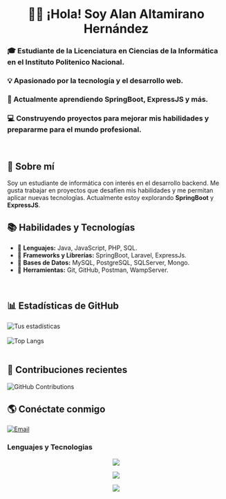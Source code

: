 <h1 align="center">👨‍🎓 ¡Hola! Soy Alan Altamirano Hernández</h1>
<h3>🎓 Estudiante de la Licenciatura en Ciencias de la Informática en el Instituto Politenico Nacional.</h3> 
<h3>💡 Apasionado por la tecnología y el desarrollo web.</h3>
<h3>🚀 Actualmente aprendiendo SpringBoot, ExpressJS y más.</h3>
<h3>💻 Construyendo proyectos para mejorar mis habilidades y prepararme para el mundo profesional.</h3><br>

## 📝 Sobre mí  
Soy un estudiante de informática con interés en el desarrollo backend. Me gusta trabajar en proyectos que desafíen mis habilidades y me permitan aplicar nuevas tecnologías. Actualmente estoy explorando **SpringBoot** y **ExpressJS**.
<br>


## 📚 Habilidades y Tecnologías  
- 🔹 **Lenguajes:** Java, JavaScript, PHP, SQL.
- 🔹 **Frameworks y Librerías:** SpringBoot, Laravel, ExpressJs.
- 🔹 **Bases de Datos:** MySQL, PostgreSQL, SQLServer, Mongo.
- 🔹 **Herramientas:** Git, GitHub, Postman, WampServer.
<br>

## 📊 Estadísticas de GitHub  
![Tus estadísticas](https://github-readme-stats.vercel.app/api?username=AlanAltamiranoH1504&show_icons=true&theme=radical)
<br><br>
![Top Langs](https://github-readme-stats.vercel.app/api/top-langs/?username=AlanAltamiranoH1504&layout=compact&theme=radical)  
<br>

## 📅 Contribuciones recientes  
![GitHub Contributions](https://github-readme-streak-stats.herokuapp.com/?user=AlanAltamiranoH1504&theme=radical)


## 🌎 Conéctate conmigo  
[![Email](https://img.shields.io/badge/Email-D14836?style=for-the-badge&logo=gmail&logoColor=white)](mailto:altamiranohernandezalan@gmail.com)  

<h3 align="left">Lenguajes y Tecnologias</h3>
<!--tech stack icons-->

<p align="center">
  <a href="https://skillicons.dev">
    <img src="https://skillicons.dev/icons?i=java,spring,nodejs,express,js,php,laravel,mysql,postgres,mongodb" />
  </a>
</p>

<p align="center">
  <a href="https://skillicons.dev">
    <img src="https://skillicons.dev/icons?i=html,pug,css,bootstrap,tailwind,figma,sequelize,hibernate,git,github" />
  </a>
</p>

<p align="center">
  <a href="https://skillicons.dev">
    <img src="https://skillicons.dev/icons?i=postman,vscode,idea,phpstorm,webstorm" />
  </a>
</p>


